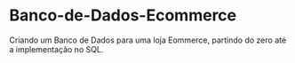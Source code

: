 # Banco-de-Dados-Ecommerce
Criando um Banco de Dados para uma loja Eommerce, partindo do zero até a implementação no SQL.
